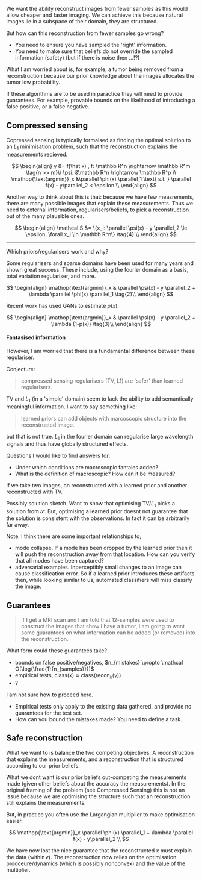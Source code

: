 We want the ability reconstruct images from fewer samples as this would allow cheaper and faster imaging. We can achieve this because natural images lie in a subspace of their domain, they are structured.

But how can this reconstruction from fewer samples go wrong?
- You need to ensure you have sampled the 'right' information.
- You need to make sure that beliefs do not override the sampled information (safety) (but if there is noise then ...!?)

What I am worried about is, for example, a tumor being removed from a reconstruction because our prior knowledge about the images allocates the tumor low probability.

If these algorithms are to be used in paractice they will need to provide guarantees. For example, provable bounds on the likelihood of introducing a false positive, or a false negative.

## Compressed sensing

Copressed sensing is typically formaised as finding the optimal solution to an $L_1$ minimisation problem, such that the reconstruction explains the measurements recieved.

$$
\begin{align}
y &= f(\hat x) , f: \mathbb R^n \rightarrow \mathbb R^m \tag{n >> m}\\
\psi: &\mathbb R^n \rightarrow \mathbb R^p \\
\mathop{\text{argmin}}_x &\parallel \phi(x) \parallel_1 \text{ s.t. } \parallel f(x) - y\parallel_2 < \epsilon \\
\end{align}
$$

Another way to think about this is that: because we have few measrements, there are many possible images that explain these measurements. Thus we need to external information, regularisers/beliefs, to pick a reconstruction out of the many plausible ones.

$$
\begin{align}
\mathcal S &= \{x_i:  \parallel \psi(x) - y \parallel_2 \le \epsilon,  \forall x_i \in \mathbb R^n\} \tag{4} \\
\end{align}
$$

***

Which priors/regularisers work and why?

Some regularisers and sparse domains have been used for many years and shown great success. These include, using the fourier domain as a basis, total variation regulariser, and more.

$$
\begin{align}
\mathop{\text{argmin}}_x & \parallel \psi(x) - y \parallel_2  + \lambda \parallel \phi(x) \parallel_1 \tag{2}\\
\end{align}
$$

Recent work has used GANs to estimate $p(x)$.

$$
\begin{align}
\mathop{\text{argmin}}_x & \parallel \psi(x) - y \parallel_2  + \lambda (1-p(x)) \tag{3}\\
\end{align}
$$


#### Fantasised information

However, I am worried that there is a fundamental difference between these regulariser.

Conjecture:
> compressed sensing regularisers (TV, L1) are 'safer' than learned regularisers.

TV and $L_1$ (in a 'simple' domain) seem to lack the ability to add semantically meaningful information. I want to say something like:

> learned priors can add objects with marcoscopic structure into the reconstructed image.

but that is not true. $L_1$ in the fourier domain can regularise large wavelength signals and thus have globally structured effects.

Questions I would like to find answers for:
- Under which conditions are macroscopic fantaies added?
- What is the definition of macroscopic? How can it be measured?

If we take two images, on reconstructed with a learned prior and another reconstructed with TV.

Possibly solution sketch. Want to show that optimising TV/$L_1$ picks a solution from $\mathcal S$. But, optimising a learned prior doesnt not guarantee that the solution is consistent with the observations. In fact it can be arbitrarily far away.

Note: I think there are some important relationships to;
- mode collapse. If a mode has been dropped by the learned prior then it will push the reconstruction away from that location. How can you verify that all modes have been captured?
- adversarial examples. Inperceptibly small changes to an image can cause classification error. So if a learned prior introduces these artifacts then, while looking similar to us, automated classifiers will miss classify the image.

## Guarantees

> If I get a MRI scan and I am told that 12-samples were used to construct the images that show I have a tumor, I am going to want some guarantees on what information can be added (or removed) into the reconstruction.

What form could these guarantees take?

- bounds on false positive/negatives, $n_{mistakes} \propto \mathcal O(\log{\frac{1}{n_{samples}}})$
- empirical tests,  $\text{class}(x) \approx \text{class}(\text{recon}_k(y))$
- ?

I am not sure how to proceed here.

- Empirical tests only apply to the existing data gathered, and provide no guarantees for the test set.
- How can you bound the mistakes made? You need to define a task.

## Safe reconstruction

What we want to is balance the two competing objectives: A reconstruction that explains the measurements, and a reconstruction that is structured according to our prior beliefs.

What we dont want is our prior beliefs out-competing the measurements made (given other beliefs about the accuracy the measurements). In the original framing of the problem (see Compressed Sensing) this is not an issue because we are optimising the structure such that an reconstruction still explains the measurements.

But, in practice you often use the Largangian multiplier to make optimisation easier.

$$
\mathop{\text{argmin}}_x \parallel \phi(x) \parallel_1 + \lambda \parallel f(x) - y\parallel_2 \\
$$

We have now lost the nice guarantee that the reconstructed $x$ must explain the data (within $\epsilon$). The reconstruction now relies on the optimisation prodceure/dynamics (which is possibly nonconvex) and the value of the multiplier.
